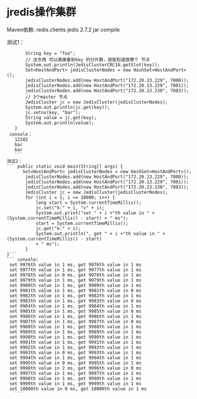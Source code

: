 # jredis操作集群

Maven依赖:
<dependency>
    <groupId>redis.clients</groupId>
    <artifactId>jedis</artifactId>
    <version>2.7.2</version>
    <type>jar</type>
    <scope>compile</scope>
</dependency>

测试1：
 ```public static void main(String[] args) {
        String key = "foo";
        // 这东西 可以直接看到key 的分片数，就能知道放哪个 节点
        System.out.println(JedisClusterCRC16.getSlot(key));
        Set<HostAndPort> jedisClusterNodes = new HashSet<HostAndPort>();
        jedisClusterNodes.add(new HostAndPort("172.20.13.229", 7000));
        jedisClusterNodes.add(new HostAndPort("172.20.13.229", 7001));
        jedisClusterNodes.add(new HostAndPort("172.20.13.230", 7003));
        // 3个master 节点
        JedisCluster jc = new JedisCluster(jedisClusterNodes);
        System.out.println(jc.get(key));
        jc.setnx(key, "bar");
        String value = jc.get(key);
        System.out.println(value);
    }
  console：  
    12182
    bar
    bar
    ```
 测试2：
``` public static void main(String[] args) {
       Set<HostAndPort> jedisClusterNodes = new HashSet<HostAndPort>();
        jedisClusterNodes.add(new HostAndPort("172.20.13.229", 7000));
        jedisClusterNodes.add(new HostAndPort("172.20.13.229", 7001));
        jedisClusterNodes.add(new HostAndPort("172.20.13.230", 7003));
        JedisCluster jc = new JedisCluster(jedisClusterNodes);
        for (int i = 1; i <= 10000; i++) {
            long start = System.currentTimeMillis();
            jc.set("k:" + i, "v" + i);
            System.out.print("set " + i +"th value in " + (System.currentTimeMillis() - start) + " ms");
            start = System.currentTimeMillis();
            jc.get("k:" + i);
            System.out.println(", get " + i +"th value in " + (System.currentTimeMillis() - start)
            + " ms");
        }
 }```
``` console:
  set 9976th value in 1 ms, get 9976th value in 1 ms
  set 9977th value in 1 ms, get 9977th value in 1 ms
  set 9978th value in 0 ms, get 9978th value in 1 ms
  set 9979th value in 1 ms, get 9979th value in 1 ms
  set 9980th value in 1 ms, get 9980th value in 1 ms
  set 9981th value in 1 ms, get 9981th value in 0 ms
  set 9982th value in 1 ms, get 9982th value in 1 ms
  set 9983th value in 1 ms, get 9983th value in 0 ms
  set 9984th value in 1 ms, get 9984th value in 1 ms
  set 9985th value in 1 ms, get 9985th value in 0 ms
  set 9986th value in 1 ms, get 9986th value in 1 ms
  set 9987th value in 1 ms, get 9987th value in 0 ms
  set 9988th value in 1 ms, get 9988th value in 1 ms
  set 9989th value in 1 ms, get 9989th value in 1 ms
  set 9990th value in 1 ms, get 9990th value in 1 ms
  set 9991th value in 1 ms, get 9991th value in 1 ms
  set 9992th value in 1 ms, get 9992th value in 1 ms
  set 9993th value in 0 ms, get 9993th value in 1 ms
  set 9994th value in 1 ms, get 9994th value in 1 ms
  set 9995th value in 0 ms, get 9995th value in 1 ms
  set 9996th value in 2 ms, get 9996th value in 0 ms
  set 9997th value in 1 ms, get 9997th value in 1 ms
  set 9998th value in 1 ms, get 9998th value in 1 ms
  set 9999th value in 1 ms, get 9999th value in 1 ms
  set 10000th value in 0 ms, get 10000th value in 1 ms
    ```